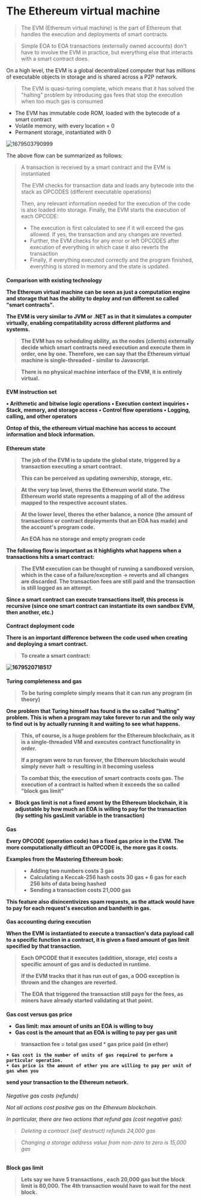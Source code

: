 # The Ethereum virtual machine

> The EVM (Ethereum virtual machine) is the part of Ethereum that handles the execution and deployments of smart contracts.

> Simple EOA to EOA transactions (externally owned accounts) don't have to involve the EVM in practice, but everything else that interacts with a smart contract does.

On a high level, the EVM is a global decentralized computer that has millions of executable objects in storage and is shared across a P2P network.

> The EVM is quasi-turing complete, which means that it has solved the "halting" problem by introducing gas fees that stop the execution when too much gas is consumed

- The EVM has immutable code ROM, loaded with the bytecode of a smart contract
- Volatile memory, with every location = 0
- Permanent storage, instantiated with 0

![1679503790999](image/Chapter13-Evm/1679503790999.png)

The above flow can be summarized as follows:

> A transaction is received by a smart contract and the EVM is instantiated
>
> The EVM checks for transaction data and loads any bytecode into the stack as OPCODES (different executable operations)
>
> Then, any relevant information needed for the execution of the code is also loaded into storage. Finally, the EVM starts the execution of each OPCODE:
>
> - The execution is first calculated to see if it will exceed the gas allowed. If yes, the transaction and any changes are reverted.
> - Further, the EVM checks for any error or left OPCODES after execution of everything in which case it also reverts the transaction
> - Finally, if everything executed correctly and the program finished, everything is stored in memory and the state is updated.

<h4> Comparison with existing technology

The Ethereum virtual machine can be seen as just a computation engine and storage that has the ability to deploy and run different so called "smart contracts".

The EVM is very similar to JVM or .NET as in that it simulates a computer virtually, enabling compatitability across different platforms and systems.

> The EVM has no scheduling ability, as the nodes (clients) externally decide which smart contracts need execution and execute them in order, one by one. Therefore, we can say that the Ethereum virtual machine is single-threaded - similar to Javascript.

> There is no physical machine interface of the EVM, it is entirely virtual.

<h4> EVM instruction set

• Arithmetic and bitwise logic operations
• Execution context inquiries
• Stack, memory, and storage access
• Control flow operations
• Logging, calling, and other operators

Ontop of this, the ethereum virtual machine has access to account information and block information.

<h4> Ethereum state

> The job of the EVM is to update the global state, triggered by a transaction executing a smart contract.
>
> This can be perceived as updating ownership, storage, etc.

> At the very top level, theres the Ethereum world state. The Ethereum world state represents a mapping of all of the address mapped to the respective account states.

> At the lower level, theres the ether balance, a nonce (the amount of transactions or contract deployments that an EOA has made) and the account's program code.
>
> An EOA has no storage and empty program code

The following flow is important as it highlights what happens when a transactions hits a smart contract:

> The EVM execution can be thought of running a sandboxed version, which in the case of a failure/exception -> reverts and all changes are discarded. The transaction fees are still paid and the transaction is still logged as an attempt.

Since a smart contract can execute transactions itself, this process is recursive (since one smart contract can instantiate its own sandbox EVM, then another, etc.)

<h4> Contract deployment code

There is an important difference between the code used when creating and deploying a smart contract.

> To create a smart contract:

![1679520718517](image/Chapter13-Evm/1679520718517.png)

<h4> Turing completeness and gas

> To be turing complete simply means that it can run any program (in theory)

One problem that Turing himself has found is the so called "halting" problem. This is when a program may take forever to run and the only way to find out is by actually running it and waiting to see what happens.

> This, of course, is a huge problem for the Ethereum blockchain, as it is a single-threaded VM and executes contract functionality in order.
>
> If a program were to run forever, the Ethereum blockchain would simply never halt -> resulting in it becoming useless

> To combat this, the execution of smart contracts costs gas. The execution of a contract is halted when it exceeds the so called "block gas limit"

- Block gas limit is not a fixed amont by the Ethereum blockchain, it is adjustable by how much an EOA is willing to pay for the transaction (by setting his gasLimit variable in the transaction)

<h4> Gas

Every OPCODE (operation code) has a fixed gas price in the EVM. The more computationally difficult an OPCODE is, the more gas it costs.

Examples from the Mastering Ethereum book:

> - Adding two numbers costs 3 gas
> - Calculating a Keccak-256 hash costs 30 gas + 6 gas for each 256 bits of data being
>   hashed
> - Sending a transaction costs 21,000 gas

This feature also disincentivizes spam requests, as the attack would have to pay for each request's execution and bandwith in gas.

<h4> Gas accounting during execution

When the EVM is instantiated to execute a transaction's data payload call to a specific function in a contract, it is given a fixed amount of gas limit specified by that transaction.

> Each OPCODE that it executes (addition, storage, etc) costs a specific amount of gas and is deducted in runtime.
>
> If the EVM tracks that it has run out of gas, a OOG exception is thrown and the changes are reverted.

> The EOA that triggered the transaction still pays for the fees, as miners have already started validating at that point.

<h4> Gas cost versus gas price

- Gas limit: max amount of units an EOA is willing to buy
- Gas cost is the amount that an EOA is willing to pay per gas unit

> transaction fee = total gas used * gas price paid (in ether)

    • Gas cost is the number of units of gas required to perform a particular operation.
	• Gas price is the amount of ether you are willing to pay per unit of gas when you
send your transaction to the Ethereum network.

<h6> Negative gas costs (refunds)

Not all actions cost positve gas on the Ethereum blockchain.

In particular, there are two actions that refund gas (cost negative gas):

> Deleting a contract (self destruct) refunds 24,000 gas

> Changing a storage address value from non-zero to zero is 15,000 gas

<h4> Block gas limit

> Lets say we have 5 transactions , each 20,000 gas but the block limit is 80,000. The 4th transaction would have to wait for the next block.
